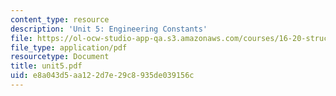 ```yaml
---
content_type: resource
description: 'Unit 5: Engineering Constants'
file: https://ol-ocw-studio-app-qa.s3.amazonaws.com/courses/16-20-structural-mechanics-fall-2002/e8a043d5aa122d7e29c8935de039156c_unit5.pdf
file_type: application/pdf
resourcetype: Document
title: unit5.pdf
uid: e8a043d5-aa12-2d7e-29c8-935de039156c
---
```

